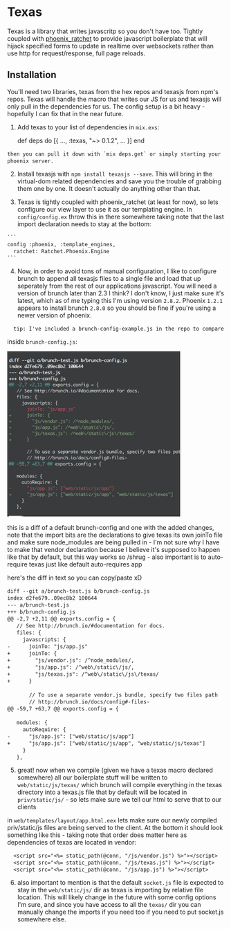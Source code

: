 # Texas

Texas is a library that writes javascritp so you don't have too.  Tightly coupled with [phoenix_ratchet](https://github.com/iamvery/phoenix_ratchet) to provide javascript boilerplate that will hijack specified forms to update in realtime over websockets rather than use http for request/response, full page reloads.

## Installation

You'll need two libraries, texas from the hex repos and texasjs from npm's repos.  Texas will handle the macro that writes our JS for us and texasjs will only pull in the dependencies for us. The config setup is a bit heavy - hopefully I can fix that in the near future.

  1. Add texas to your list of dependencies in `mix.exs`:

        def deps do
          [{
            ...,
            :texas, "~> 0.1.2",
            ...
          }]
        end

    then you can pull it down with `mix deps.get` or simply starting your phoenix server.

  2. Install texasjs with `npm install texasjs --save`.  This will bring in the virtual-dom related dependencies and save you the trouble of grabbing them one by one.  It doesn't actually do anything other than that.

  3. Texas is tightly coupled with phoenix_ratchet (at least for now), so lets configure our view layer to use it as our templating engine.  In `config/config.ex` throw this in there somewhere taking note that the last import declaration needs to stay at the bottom:

    ```
    config :phoenix, :template_engines,
      ratchet: Ratchet.Phoenix.Engine
    ```

  4. Now, in order to avoid tons of manual configuration, I like to configure brunch to append all texasjs files to a single file and load that up seperately from the rest of our applications javascript.  You will need a version of brunch later than 2.3 I think?  I don't know, I just make sure it's latest, which as of me typing this I'm using version `2.8.2`.  Phoenix `1.2.1` appears to install brunch `2.8.0` so you should be fine if you're using a newer version of phoenix.

```
  tip: I've included a brunch-config-example.js in the repo to compare
```

  inside `brunch-config.js`:

<img src="/images/brunch-diff.png" width="400">

  this is a diff of a default brunch-config and one with the added changes, note that the import bits are the declarations to give texas its own joinTo file and make sure node_modules are being pulled in  - I'm not sure why I have to make that vendor declaration because I believe it's supposed to happen like that by default, but this way works so /shrug - also important is to auto-require texas just like default auto-requires app

here's the diff in text so you can copy/paste xD

```
diff --git a/brunch-test.js b/brunch-config.js
index d2fe679..09ec8b2 100644
--- a/brunch-test.js
+++ b/brunch-config.js
@@ -2,7 +2,11 @@ exports.config = {
   // See http://brunch.io/#documentation for docs.
   files: {
     javascripts: {
-      joinTo: "js/app.js"
+      joinTo: {
+        "js/vendor.js": /^node_modules/,
+        "js/app.js": /^web\/static\/js/,
+        "js/texas.js": /^web\/static\/js\/texas/
+      }

       // To use a separate vendor.js bundle, specify two files path
       // http://brunch.io/docs/config#-files-
@@ -59,7 +63,7 @@ exports.config = {

   modules: {
     autoRequire: {
-      "js/app.js": ["web/static/js/app"]
+      "js/app.js": ["web/static/js/app", "web/static/js/texas"]
     }
   },
```

  5.  great! now when we compile (given we have a texas macro declared somewhere) all our boilerplate stuff will be written to `web/static/js/texas/` which brunch will compile everything in the texas directory into a texas.js file that by default will be located in `priv/static/js/` - so lets make sure we tell our html to serve that to our clients

  in `web/templates/layout/app.html.eex` lets make sure our newly compiled priv/static/js files are being served to the client.  At the bottom it should look something like this - taking note that order does matter here as dependencies of texas are located in vendor:

  ```
    <script src="<%= static_path(@conn, "/js/vendor.js") %>"></script>
    <script src="<%= static_path(@conn, "/js/texas.js") %>"></script>
    <script src="<%= static_path(@conn, "/js/app.js") %>"></script>
  ```

  6. also important to mention is that the default `socket.js` file is expected to stay in the `web/static/js/` dir as texas is importing by relative file location.  This will likely change in the future with some config options I'm sure, and since you have access to all the `texas/` dir you can manually change the imports if you need too if you need to put socket.js somewhere else.
